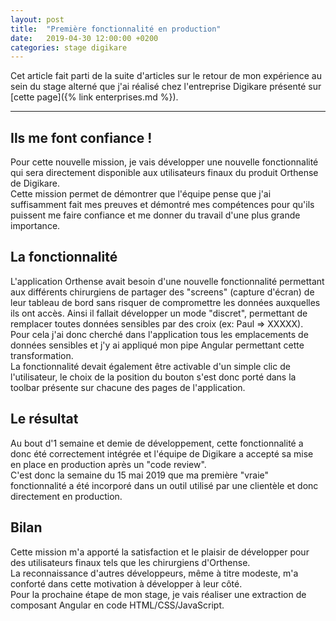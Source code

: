 ```yaml
---
layout: post
title:  "Première fonctionnalité en production"
date:   2019-04-30 12:00:00 +0200
categories: stage digikare
---
```


Cet article fait parti de la suite d'articles sur le retour de mon expérience au sein du stage alterné que j'ai réalisé chez l'entreprise Digikare présenté sur [cette page]({% link enterprises.md %}).

___

## Ils me font confiance !

Pour cette nouvelle mission, je vais développer une nouvelle fonctionnalité qui sera directement disponible aux utilisateurs finaux du produit Orthense de Digikare.  
Cette mission permet de démontrer que l'équipe pense que j'ai suffisamment fait mes preuves et démontré mes compétences pour qu'ils puissent me faire confiance et me donner du travail d'une plus grande importance.

## La fonctionnalité

L'application Orthense avait besoin d'une nouvelle fonctionnalité permettant aux différents chirurgiens de partager des "screens" (capture d'écran) de leur tableau de bord sans risquer de compromettre les données auxquelles ils ont accès. Ainsi il fallait développer un mode "discret", permettant de remplacer toutes données sensibles par des croix (ex: Paul => XXXXX).  
Pour cela j'ai donc cherché dans l'application tous les emplacements de données sensibles et j'y ai appliqué mon pipe Angular permettant cette transformation.  
La fonctionnalité devait également être activable d'un simple clic de l'utilisateur, le choix de la position du bouton s'est donc porté dans la toolbar présente sur chacune des pages de l'application.

## Le résultat

Au bout d'1 semaine et demie de développement, cette fonctionnalité a donc été correctement intégrée et l'équipe de Digikare a accepté sa mise en place en production après un "code review".  
C'est donc la semaine du 15 mai 2019 que ma première "vraie" fonctionnalité a été incorporé dans un outil utilisé par une clientèle et donc directement en production.

## Bilan

Cette mission m'a apporté la satisfaction et le plaisir de développer pour des utilisateurs finaux tels que les chirurgiens d'Orthense.  
La reconnaissance d'autres développeurs, même à titre modeste, m'a conforté dans cette motivation à développer à leur côté.  
Pour la prochaine étape de mon stage, je vais réaliser une extraction de composant Angular en code HTML/CSS/JavaScript.
